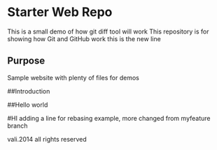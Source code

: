 # Starter Web Repo
This is a small demo of how git diff tool will work
This repository is for showing how Git and GitHub work
this is the new line
## Purpose

Sample website with plenty of files for demos

##Introduction

##Hello world

#HI
adding a line for rebasing example, more changed from myfeature branch

vali.2014 all rights reserved